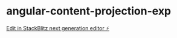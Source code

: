 # angular-content-projection-exp

[Edit in StackBlitz next generation editor ⚡️](https://stackblitz.com/~/github.com/asieduernest12/angular-content-projection-exp)